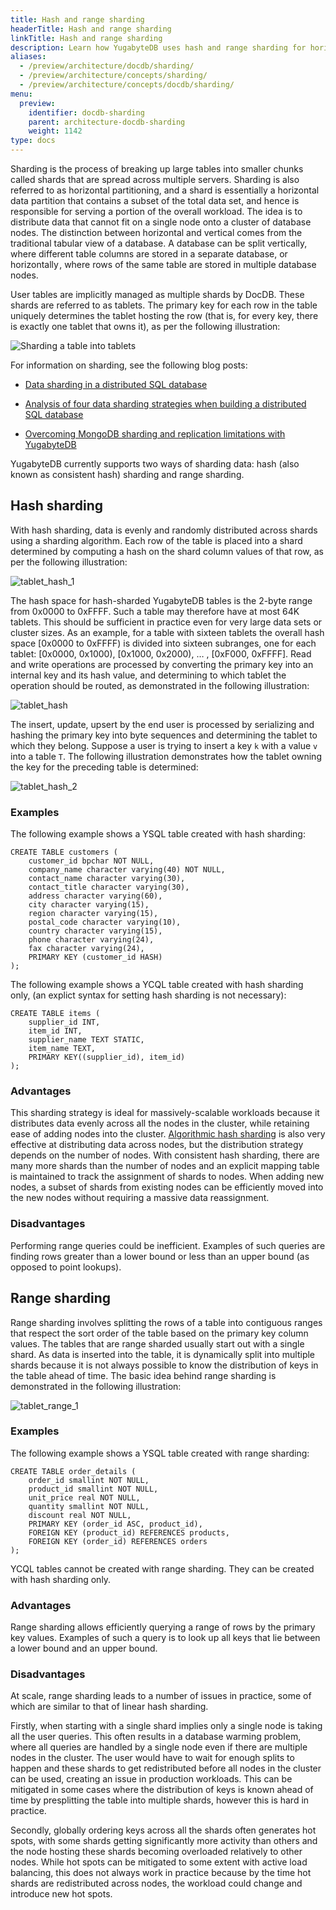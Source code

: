 ```yaml
---
title: Hash and range sharding
headerTitle: Hash and range sharding
linkTitle: Hash and range sharding
description: Learn how YugabyteDB uses hash and range sharding for horizontal scaling.
aliases:
  - /preview/architecture/docdb/sharding/
  - /preview/architecture/concepts/sharding/
  - /preview/architecture/concepts/docdb/sharding/
menu:
  preview:
    identifier: docdb-sharding
    parent: architecture-docdb-sharding
    weight: 1142
type: docs
---
```


Sharding is the process of breaking up large tables into smaller chunks called shards that are spread across multiple servers. Sharding is also referred to as horizontal partitioning, and a shard is essentially a horizontal data partition that contains a subset of the total data set, and hence is responsible for serving a portion of the overall workload. The idea is to distribute data that cannot fit on a single node onto a cluster of database nodes. The distinction between horizontal and vertical comes from the traditional tabular view of a database. A database can be split vertically, where different table columns are stored in a separate database, or horizontally , where rows of the same table are stored in multiple database nodes.

User tables are implicitly managed as multiple shards by DocDB. These shards are referred to as tablets. The primary key for each row in the table uniquely determines the tablet hosting the row (that is, for every key, there is exactly one tablet that owns it), as per the following illustration:

![Sharding a table into tablets](/images/architecture/partitioning-table-into-tablets.png)

For information on sharding, see the following blog posts:

- [Data sharding in a distributed SQL database](https://www.yugabyte.com/blog/how-data-sharding-works-in-a-distributed-sql-database/)

- [Analysis of four data sharding strategies when building a distributed SQL database](https://www.yugabyte.com/blog/four-data-sharding-strategies-we-analyzed-in-building-a-distributed-sql-database/)

- [Overcoming MongoDB sharding and replication limitations with YugabyteDB](https://www.yugabyte.com/blog/overcoming-mongodb-sharding-and-replication-limitations-with-yugabyte-db/)

YugabyteDB currently supports two ways of sharding data: hash (also known as consistent hash) sharding and range sharding.

## Hash sharding

With hash sharding, data is evenly and randomly distributed across shards using a sharding algorithm. Each row of the table is placed into a shard determined by computing a hash on the shard column values of that row, as per the following illustration:

![tablet_hash_1](/images/architecture/tablet_hash_1.png)

The hash space for hash-sharded YugabyteDB tables is the 2-byte range from 0x0000 to 0xFFFF. Such a table may therefore have at most 64K tablets. This should be sufficient in practice even for very large data sets or cluster sizes. As an example, for a table with sixteen tablets the overall hash space [0x0000 to 0xFFFF) is divided into sixteen subranges, one for each tablet: [0x0000, 0x1000), [0x1000, 0x2000), … , [0xF000, 0xFFFF]. Read and write operations are processed by converting the primary key into an internal key and its hash value, and determining to which tablet the operation should be routed, as demonstrated in the following illustration:

![tablet_hash](/images/architecture/tablet_hash.png)

The insert, update, upsert by the end user is processed by serializing and hashing the primary key into byte sequences and determining the tablet to which they belong. Suppose a user is trying to insert a key `k` with a value `v` into a table `T`. The following illustration demonstrates how the tablet owning the key for the preceding table is determined:

![tablet_hash_2](/images/architecture/tablet_hash_2.png)

### Examples

The following example shows a YSQL table created with hash sharding:

```postgres
CREATE TABLE customers (
    customer_id bpchar NOT NULL,
    company_name character varying(40) NOT NULL,
    contact_name character varying(30),
    contact_title character varying(30),
    address character varying(60),
    city character varying(15),
    region character varying(15),
    postal_code character varying(10),
    country character varying(15),
    phone character varying(24),
    fax character varying(24),
    PRIMARY KEY (customer_id HASH)
);
```

The following example shows a YCQL table created with hash sharding only, (an explict syntax for setting hash sharding is not necessary):

```postgres
CREATE TABLE items (
    supplier_id INT,
    item_id INT,
    supplier_name TEXT STATIC,
    item_name TEXT,
    PRIMARY KEY((supplier_id), item_id)
);
```

### Advantages

This sharding strategy is ideal for massively-scalable workloads because it distributes data evenly across all the nodes in the cluster, while retaining ease of adding nodes into the cluster. [Algorithmic hash sharding](https://www.yugabyte.com/blog/four-data-sharding-strategies-we-analyzed-in-building-a-distributed-sql-database/) is also very effective at distributing data across nodes, but the distribution strategy depends on the number of nodes. With consistent hash sharding, there are many more shards than the number of nodes and an explicit mapping table is maintained to track the assignment of shards to nodes. When adding new nodes, a subset of shards from existing nodes can be efficiently moved into the new nodes without requiring a massive data reassignment.

### Disadvantages

Performing range queries could be inefficient. Examples of such queries are finding rows greater than a lower bound or less than an upper bound (as opposed to point lookups).

## Range sharding

Range sharding involves splitting the rows of a table into contiguous ranges that respect the sort order of the table based on the primary key column values. The tables that are range sharded usually start out with a single shard. As data is inserted into the table, it is dynamically split into multiple shards because it is not always possible to know the distribution of keys in the table ahead of time. The basic idea behind range sharding is demonstrated in the following illustration:

![tablet_range_1](/images/architecture/tablet_range_1.png)

### Examples

The following example shows a YSQL table created with range sharding:

```postgres
CREATE TABLE order_details (
    order_id smallint NOT NULL,
    product_id smallint NOT NULL,
    unit_price real NOT NULL,
    quantity smallint NOT NULL,
    discount real NOT NULL,
    PRIMARY KEY (order_id ASC, product_id),
    FOREIGN KEY (product_id) REFERENCES products,
    FOREIGN KEY (order_id) REFERENCES orders
);
```

YCQL tables cannot be created with range sharding. They can be created with hash sharding only.

### Advantages

Range sharding allows efficiently querying a range of rows by the primary key values. Examples of such a query is to look up all keys that lie between a lower bound and an upper bound.

### Disadvantages

At scale, range sharding leads to a number of issues in practice, some of which are similar to that of linear hash sharding.

Firstly, when starting with a single shard implies only a single node is taking all the user queries. This often results in a database warming problem, where all queries are handled by a single node even if there are multiple nodes in the cluster. The user would have to wait for enough splits to happen and these shards to get redistributed before all nodes in the cluster can be used, creating an issue in production workloads. This can be mitigated in some cases where the distribution of keys is known ahead of time by presplitting the table into multiple shards, however this is hard in practice.

Secondly, globally ordering keys across all the shards often generates hot spots, with some shards getting significantly more activity than others and the node hosting these shards becoming overloaded relatively to other nodes. While hot spots can be mitigated to some extent with active load balancing, this does not always work in practice because by the time hot shards are redistributed across nodes, the workload could change and introduce new hot spots.
